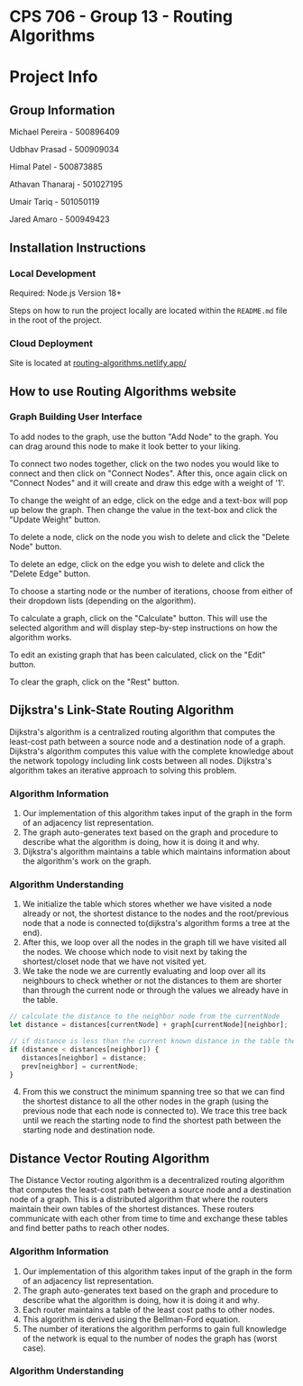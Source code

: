 # CPS 706 - Group 13 - Routing Algorithms

# Project Info

## Group Information 

Michael Pereira - 500896409

Udbhav Prasad - 500909034

Himal Patel - 500873885

Athavan Thanaraj - 501027195

Umair Tariq - 501050119

Jared Amaro - 500949423

## Installation Instructions

### Local Development

Required: Node.js Version 18+

Steps on how to run the project locally are located within the `README.md` file in the root of the project.

### Cloud Deployment

Site is located at <a href="https://routing-algorithms.netlify.app/">routing-algorithms.netlify.app/</a>

## How to use Routing Algorithms website

### Graph Building User Interface

To add nodes to the graph, use the button "Add Node" to the graph. You can drag around this node to make it look 
better to your liking.

To connect two nodes together,  click on the two nodes you would like to connect and then click on "Connect Nodes". After 
this, once again click on "Connect Nodes" and it will create and draw this edge with a weight of '1'. 

To change the weight of an edge, click on the edge and a text-box will pop up below the graph. Then change the value 
in the text-box and click the "Update Weight" button.

To delete a node, click on the node you wish to delete and click the "Delete Node" button.

To delete an edge, click on the edge you wish to delete and click the "Delete Edge" button.

To choose a starting node or the number of iterations, choose from either of their dropdown lists (depending on the algorithm).

To calculate a graph, click on the "Calculate" button. This will use the selected algorithm and will display step-by-step instructions on how the algorithm works.

To edit an existing graph that has been calculated, click on the "Edit" button.

To clear the graph, click on the "Rest" button.

## Dijkstra's Link-State Routing Algorithm

Dijkstra's algorithm is a centralized routing algorithm that computes the least-cost path between a source node and a 
destination node of a graph. Dijkstra's algorithm computes this value with the complete knowledge about the network 
topology including link costs between all nodes. Dijkstra's algorithm takes an iterative approach to solving this 
problem.

### Algorithm Information

1. Our implementation of this algorithm takes input of the graph in the form of an adjacency list representation.
2. The graph auto-generates text based on the graph and procedure to describe what the algorithm is doing, how it is 
doing it and why.
3. Dijkstra's algorithm maintains a table which maintains information about the algorithm's work on the graph. 

### Algorithm Understanding

1. We initialize the table which stores whether we have visited a node already or not, the shortest distance to the 
nodes and the root/previous node that a node is connected to(dijkstra's algorithm forms a tree at the end).
2. After this, we loop over all the nodes in the graph till we have visited all the nodes. We choose which node to 
visit next by taking the shortest/closet node that we have not visited yet.
3. We take the node we are currently evaluating and loop over all its neighbours to check whether or not the distances
to them are shorter than through the current node or through the values we already have in the table.
```javascript
// calculate the distance to the neighbor node from the currentNode
let distance = distances[currentNode] + graph[currentNode][neighbor];

// if distance is less than the current known distance in the table then update the distance
if (distance < distances[neighbor]) {
   distances[neighbor] = distance;
   prev[neighbor] = currentNode;
}
```
4. From this we construct the minimum spanning tree so that we can find the shortest distance to all the other 
nodes in the graph (using the previous node that each node is connected to). We trace this tree back until we reach 
the starting node to find the shortest path between the starting node and destination node.

## Distance Vector Routing Algorithm

The Distance Vector routing algorithm is a decentralized routing algorithm that computes the least-cost path between a 
source node and a destination node of a graph. This is a distributed algorithm that where the routers maintain their 
own tables of the shortest distances. These routers communicate with each other from time to time and exchange these 
tables and find better paths to reach other nodes.

### Algorithm Information

1. Our implementation of this algorithm takes input of the graph in the form of an adjacency list representation.
2. The graph auto-generates text based on the graph and procedure to describe what the algorithm is doing, how it is
   doing it and why.
3. Each router maintains a table of the least cost paths to other nodes.
4. This algorithm is derived using the Bellman-Ford equation.
5. The number of iterations the algorithm performs to gain full knowledge of the network is equal to the number of 
nodes the graph has (worst case).

### Algorithm Understanding


